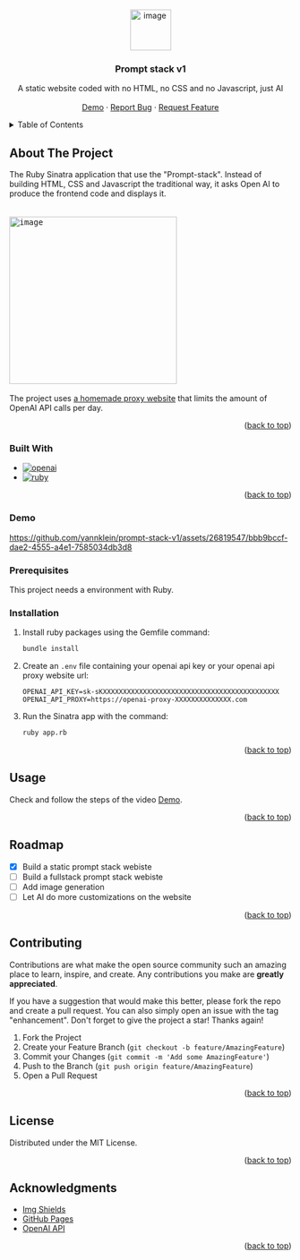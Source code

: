 <a name="readme-top"></a>
<!-- PROJECT LOGO -->
<br />
<div align="center">
  <a href="https://github.com/yannklein/prompt-stack-v1">
    <img width="73" height="73" alt="image" src="https://github.com/yannklein/prompt-stack-v1/assets/26819547/0fe4aefd-f3bc-4405-93b7-39ff1b778606" alt="Logo" width="80" height="80">
  </a>

  <h3 align="center">Prompt stack v1</h3>

  <p align="center">
    A static website coded with no HTML, no CSS and no Javascript, just AI
    <br />
    <br />
    <a href="#demo">Demo</a>
    ·
    <a href="https://github.com/yannklein/prompt-stack-v1/issues">Report Bug</a>
    ·
    <a href="https://github.com/yannklein/prompt-stack-v1/issues">Request Feature</a>
  </p>
</div>



<!-- TABLE OF CONTENTS -->
<details>
  <summary>Table of Contents</summary>
  <ol>
    <li>
      <a href="#about-the-project">About The Project</a>
      <ul>
        <li><a href="#built-with">Built With</a></li>
        <li><a href="#demo">Demo</a></li>
      </ul>
    </li>
    <li>
      <a href="#getting-started">Getting Started</a>
      <ul>
        <li><a href="#prerequisites">Prerequisites</a></li>
        <li><a href="#installation">Installation</a></li>
      </ul>
    </li>
    <li><a href="#usage">Usage</a></li>
    <li><a href="#roadmap">Roadmap</a></li>
    <li><a href="#contributing">Contributing</a></li>
    <li><a href="#license">License</a></li>
    <li><a href="#acknowledgments">Acknowledgments</a></li>
  </ol>
</details>



<!-- ABOUT THE PROJECT -->
## About The Project

The Ruby Sinatra application that use the "Prompt-stack". Instead of building HTML, CSS and Javascript the traditional way, it asks Open AI to produce the frontend code and displays it. 
<br><br>
<kbd>  
  <img width="299" alt="image" src="https://github.com/yannklein/prompt-stack-v1/assets/26819547/3f7d41bb-8d16-46fa-b7b8-fa9fbf38cf3d">
</kbd>
<br><br>
The project uses [a homemade proxy website](https://github.com/yannklein/openai-proxy) that limits the amount of OpenAI API calls per day.

<p align="right">(<a href="#readme-top">back to top</a>)</p>



### Built With
* [![openai][openai]][openai-url]
* [![ruby][ruby]][ruby-url]

<p align="right">(<a href="#readme-top">back to top</a>)</p>

### Demo


https://github.com/yannklein/prompt-stack-v1/assets/26819547/bbb9bccf-dae2-4555-a4e1-7585034db3d8





<!-- GETTING STARTED -->

### Prerequisites

This project needs a environment with Ruby.

### Installation

1. Install ruby packages using the Gemfile command:
   ```sh
   bundle install
   ```
2. Create an `.env` file containing your openai api key or your openai api proxy website url:
   ```
   OPENAI_API_KEY=sk-sKXXXXXXXXXXXXXXXXXXXXXXXXXXXXXXXXXXXXXXXXXXXX
   OPENAI_API_PROXY=https://openai-proxy-XXXXXXXXXXXXXX.com
   ```

4. Run the Sinatra app with the command:
   ```sh
   ruby app.rb
   ```

<p align="right">(<a href="#readme-top">back to top</a>)</p>



<!-- USAGE EXAMPLES -->
## Usage

Check and follow the steps of the video <a href="#demo">Demo</a>.

<p align="right">(<a href="#readme-top">back to top</a>)</p>



<!-- ROADMAP -->
## Roadmap

- [x] Build a static prompt stack webiste
- [ ] Build a fullstack prompt stack webiste
- [ ] Add image generation
- [ ] Let AI do more customizations on the website

<p align="right">(<a href="#readme-top">back to top</a>)</p>



<!-- CONTRIBUTING -->
## Contributing

Contributions are what make the open source community such an amazing place to learn, inspire, and create. Any contributions you make are **greatly appreciated**.

If you have a suggestion that would make this better, please fork the repo and create a pull request. You can also simply open an issue with the tag "enhancement".
Don't forget to give the project a star! Thanks again!

1. Fork the Project
2. Create your Feature Branch (`git checkout -b feature/AmazingFeature`)
3. Commit your Changes (`git commit -m 'Add some AmazingFeature'`)
4. Push to the Branch (`git push origin feature/AmazingFeature`)
5. Open a Pull Request

<p align="right">(<a href="#readme-top">back to top</a>)</p>



<!-- LICENSE -->
## License

Distributed under the MIT License.

<p align="right">(<a href="#readme-top">back to top</a>)</p>



<!-- ACKNOWLEDGMENTS -->
## Acknowledgments

* [Img Shields](https://shields.io)
* [GitHub Pages](https://pages.github.com)
* [OpenAI API](https://openai.com/blog/openai-api)

<p align="right">(<a href="#readme-top">back to top</a>)</p>



<!-- MARKDOWN LINKS & IMAGES -->
<!-- https://www.markdownguide.org/basic-syntax/#reference-style-links -->
[contributors-shield]: https://img.shields.io/github/contributors/othneildrew/Best-README-Template.svg?style=for-the-badge
[contributors-url]: https://github.com/othneildrew/Best-README-Template/graphs/contributors
[forks-shield]: https://img.shields.io/github/forks/othneildrew/Best-README-Template.svg?style=for-the-badge
[forks-url]: https://github.com/othneildrew/Best-README-Template/network/members
[stars-shield]: https://img.shields.io/github/stars/othneildrew/Best-README-Template.svg?style=for-the-badge
[stars-url]: https://github.com/othneildrew/Best-README-Template/stargazers
[issues-shield]: https://img.shields.io/github/issues/othneildrew/Best-README-Template.svg?style=for-the-badge
[issues-url]: https://github.com/othneildrew/Best-README-Template/issues
[license-shield]: https://img.shields.io/github/license/othneildrew/Best-README-Template.svg?style=for-the-badge
[license-url]: https://github.com/othneildrew/Best-README-Template/blob/master/LICENSE.txt
[linkedin-shield]: https://img.shields.io/badge/-LinkedIn-black.svg?style=for-the-badge&logo=linkedin&colorB=555
[linkedin-url]: https://linkedin.com/in/othneildrew
[product-screenshot]: images/screenshot.png
[Next.js]: https://img.shields.io/badge/next.js-000000?style=for-the-badge&logo=nextdotjs&logoColor=white
[Next-url]: https://nextjs.org/
[React.js]: https://img.shields.io/badge/React-20232A?style=for-the-badge&logo=react&logoColor=61DAFB
[React-url]: https://reactjs.org/
[Vue.js]: https://img.shields.io/badge/Vue.js-35495E?style=for-the-badge&logo=vuedotjs&logoColor=4FC08D
[Vue-url]: https://vuejs.org/
[Angular.io]: https://img.shields.io/badge/Angular-DD0031?style=for-the-badge&logo=angular&logoColor=white
[Angular-url]: https://angular.io/
[Svelte.dev]: https://img.shields.io/badge/Svelte-4A4A55?style=for-the-badge&logo=svelte&logoColor=FF3E00
[Svelte-url]: https://svelte.dev/
[Laravel.com]: https://img.shields.io/badge/Laravel-FF2D20?style=for-the-badge&logo=laravel&logoColor=white
[Laravel-url]: https://laravel.com
[Bootstrap.com]: https://img.shields.io/badge/Bootstrap-563D7C?style=for-the-badge&logo=bootstrap&logoColor=white
[Bootstrap-url]: https://getbootstrap.com
[JQuery.com]: https://img.shields.io/badge/jQuery-0769AD?style=for-the-badge&logo=jquery&logoColor=white
[JQuery-url]: https://jquery.com 
[Python]: https://img.shields.io/badge/Python-3776AB?style=for-the-badge&logo=python&logoColor=FFE466
[Python-url]: https://www.python.org
[ffmpeg]: https://img.shields.io/badge/ffmpeg-007808?style=for-the-badge&logo=ffmpeg&logoColor=black
[ffmpeg-url]: https://ffmpeg.org
[chrome]: https://img.shields.io/badge/Chrome%20Extension-lightgray?style=for-the-badge&logo=googlechrome&logoColor=FC521F
[chrome-url]: https://chromewebstore.google.com
[Flask]: https://img.shields.io/badge/flask-black?style=for-the-badge&logo=flask&logoColor=white
[Flask-url]: https://flask.palletsprojects.com/en/3.0.x/
[googletranslate]: https://img.shields.io/badge/googletranslate-4285F4?style=for-the-badge&logo=googletranslate&logoColor=white
[googletranslate-url]: https://cloud.google.com/translate
[openai]: https://img.shields.io/badge/WhisperAI-4285F4?style=for-the-badge&logo=openai&logoColor=white
[openai-url]: https://openai.com/research/whisper
[rubyonrails]: https://img.shields.io/badge/rubyonrails-D30001?style=for-the-badge&logo=rubyonrails&logoColor=black
[rubyonrails-url]: https://rubyonrails.org/
[ruby]: https://img.shields.io/badge/Ruby-D30001?style=for-the-badge&logo=ruby&logoColor=black
[ruby-url]: https://www.ruby-lang.org/en/

